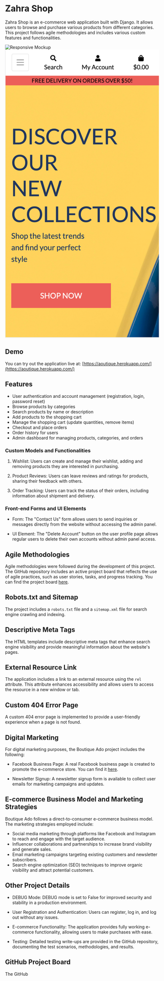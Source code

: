# Zahra Shop

Zahra Shop is an e-commerce web application built with Django. It allows users to browse and purchase various products from different categories. This project follows agile methodologies and includes various custom features and functionalities.

![Responsive Mockup](media/front-page.png)
![Responsive Mockup](media/mobile.png)

## Demo

You can try out the application live at: [https://aoutique.herokuapp.com/](https://aoutique.herokuapp.com/)

## Features

-   User authentication and account management (registration, login, password reset)
-   Browse products by categories
-   Search products by name or description
-   Add products to the shopping cart
-   Manage the shopping cart (update quantities, remove items)
-   Checkout and place orders
-   Order history for users
-   Admin dashboard for managing products, categories, and orders

### Custom Models and Functionalities

1. Wishlist: Users can create and manage their wishlist, adding and removing products they are interested in purchasing.

2. Product Reviews: Users can leave reviews and ratings for products, sharing their feedback with others.

3. Order Tracking: Users can track the status of their orders, including information about shipment and delivery.

### Front-end Forms and UI Elements

-   Form: The "Contact Us" form allows users to send inquiries or messages directly from the website without accessing the admin panel.

-   UI Element: The "Delete Account" button on the user profile page allows regular users to delete their own accounts without admin panel access.

## Agile Methodologies

Agile methodologies were followed during the development of this project. The GitHub repository includes an active project board that reflects the use of agile practices, such as user stories, tasks, and progress tracking. You can find the project board [here](https://github.com/zahramousavi930/boutique-ado-v1/projects).

## Robots.txt and Sitemap

The project includes a `robots.txt` file and a `sitemap.xml` file for search engine crawling and indexing.

## Descriptive Meta Tags

The HTML templates include descriptive meta tags that enhance search engine visibility and provide meaningful information about the website's pages.

## External Resource Link

The application includes a link to an external resource using the `rel` attribute. This attribute enhances accessibility and allows users to access the resource in a new window or tab.

## Custom 404 Error Page

A custom 404 error page is implemented to provide a user-friendly experience when a page is not found.

## Digital Marketing

For digital marketing purposes, the Boutique Ado project includes the following:

-   Facebook Business Page: A real Facebook business page is created to promote the e-commerce store. You can find it [here](https://www.facebook.com/YourBoutiqueAdo).

-   Newsletter Signup: A newsletter signup form is available to collect user emails for marketing campaigns and updates.

## E-commerce Business Model and Marketing Strategies

Boutique Ado follows a direct-to-consumer e-commerce business model. The marketing strategies employed include:

-   Social media marketing through platforms like Facebook and Instagram to reach and engage with the target audience.
-   Influencer collaborations and partnerships to increase brand visibility and generate sales.
-   Email marketing campaigns targeting existing customers and newsletter subscribers.
-   Search engine optimization (SEO) techniques to improve organic visibility and attract potential customers.

## Other Project Details

-   DEBUG Mode: DEBUG mode is set to False for improved security and stability in a production environment.

-   User Registration and Authentication: Users can register, log in, and log out without any issues.

-   E-commerce Functionality: The application provides fully working e-commerce functionality, allowing users to make purchases with ease.

-   Testing: Detailed testing write-ups are provided in the GitHub repository, documenting the test scenarios, methodologies, and results.

## GitHub Project Board

The GitHub
